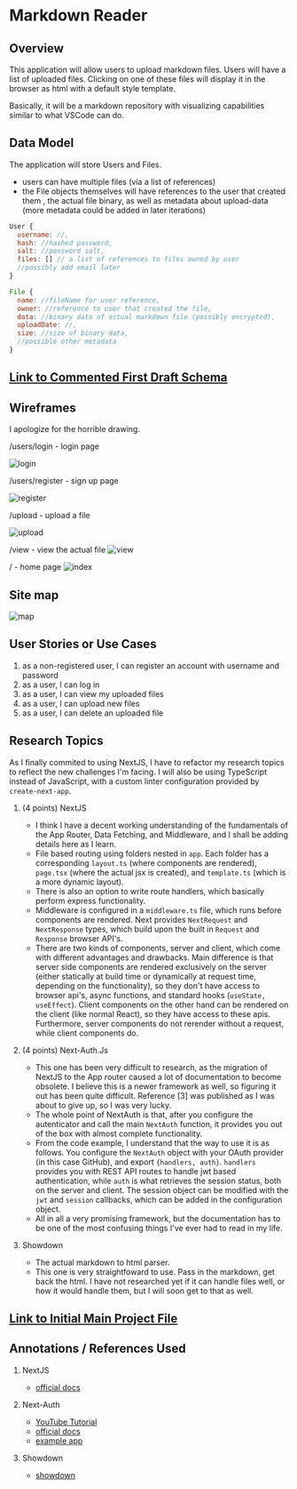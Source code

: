 # Markdown Reader

## Overview

This application will allow users to upload markdown files. Users will have 
a list of uploaded files. Clicking on one of these files will display it in the browser as html with a default style template. 

Basically, it will be a markdown repository with visualizing capabilities similar to what VSCode can do.

## Data Model
The application will store Users and Files.

* users can have multiple files (via a list of references)
* the File objects themselves will have references to the user that created them
, the actual file binary, as well as metadata about upload-data (more metadata could be added in later iterations)

```javascript
User {
  username: //,
  hash: //hashed password,
  salt: //password salt,
  files: [] // a list of references to files owned by user
  //possibly add email later
}

File {
  name: //fileName for user reference,
  owner: //reference to user that created the file,
  data: //binary data of actual markdown file (possibly encrypted),
  uploadDate: //,
  size: //size of binary data,
  //possible other metadata
}
```

## [Link to Commented First Draft Schema](db.mjs)

## Wireframes

I apologize for the horrible drawing.

/users/login - login page

![login](documentation/login.jpeg)

/users/register - sign up page

![register](documentation/register.jpeg)

/upload - upload a file

![upload](documentation/upload.jpeg)

/view - view the actual file
![view](documentation/view.jpeg)

/ - home page
![index](documentation/index.jpeg)

## Site map

![map](documentation/map.jpeg)

## User Stories or Use Cases

1. as a non-registered user, I can register an account with username and password
2. as a user, I can log in
2. as a user, I can view my uploaded files
3. as a user, I can upload new files
4. as a user, I can delete an uploaded file

## Research Topics

As I finally commited to using NextJS, I have to refactor my research topics to reflect the new challenges I'm facing. I will also be using TypeScript instead of JavaScript, with a custom linter configuration provided by `create-next-app`.


1. (4 points) NextJS
    * I think I have a decent working understanding of the fundamentals of the App Router, Data Fetching, and Middleware, and I shall be adding details here as I learn.
    * File based routing using folders nested in `app`. Each folder has a corresponding `layout.ts` (where components are rendered), `page.tsx` (where the actual jsx is created), and `template.ts` (which is a more dynamic layout).
    * There is also an option to write route handlers, which basically perform express functionality.
    * Middleware is configured in a `middleware.ts` file, which runs before components are rendered. Next provides `NextRequest` and `NextResponse` types, which build upon the built in `Request` and `Response` browser API's.  
    * There are two kinds of components, server and client, which come with different advantages and drawbacks. Main difference is that server side components are rendered exclusively on the server (either statically at build time or dynamically at request time, depending on the functionality), so they don't have access to browser api's, async functions, and standard hooks (`useState, useEffect`). Client components on the other hand can be rendered on the client (like normal React), so they have access to these apis. Furthermore, server components do not rerender without a request, while client components do.  

2. (4 points) Next-Auth.Js
    * This one has been very difficult to research, as the migration of NextJS to the App router caused a lot of documentation to become obsolete. I believe this is a newer framework as well, so figuring it out has been quite difficult. Reference [3] was published as I was about to give up, so I was very lucky.
    * The whole point of NextAuth is that, after you configure the autenticator and call the main `NextAuth` function, it provides you out of the box with almost complete functionality. 
    * From the code example, I understand that the way to use it is as follows. You configure the `NextAuth` object with your OAuth provider (in this case GitHub), and export `{handlers, auth}`. `handlers` provides you with REST API routes to handle jwt based authentication, while `auth` is what retrieves the session status, both on the server and client. The session object can be modified with the `jwt` and `session` callbacks, which can be added in the configuration object.  
    * All in all a very promising framework, but the documentation has to be one of the most confusing things I've ever had to read in my life.  

3. Showdown
    * The actual markdown to html parser.
    * This one is very straightfoward to use. Pass in the markdown, get back the html. I have not researched yet if it can handle files well, or how it would handle them, but I will soon get to that as well.



## [Link to Initial Main Project File](app/page.tsx)

## Annotations / References Used
1. NextJS
    * [official docs](https://nextjs.org/docs) 

2. Next-Auth 
    * [YouTube Tutorial](https://www.youtube.com/watch?v=MNm1XhDjX1s)
    * [official docs](https://next-auth.js.org/)
    * [example app](https://github.com/nextauthjs/next-auth/blob/main/apps/examples/nextjs/components/auth-components.tsx)

3. Showdown
    * [showdown](https://github.com/showdownjs/showdown)
